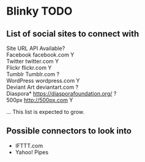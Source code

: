 # Blinky TODO

## List of social sites to connect with

Site    URL API Available?  
Facebook    facebook.com    Y  
Twitter twitter.com     Y  
Flickr  flickr.com      Y  
Tumblr  Tumblr.com      ?  
WordPress       wordpress.com   Y  
Deviant Art     deviantart.com  ?  
Diaspora*       https://diasporafoundation.org/ ?  
500px http://500px.com  Y  

... This list is expected to grow.

## Possible connectors to look into

* IFTTT.com
* Yahoo! Pipes

